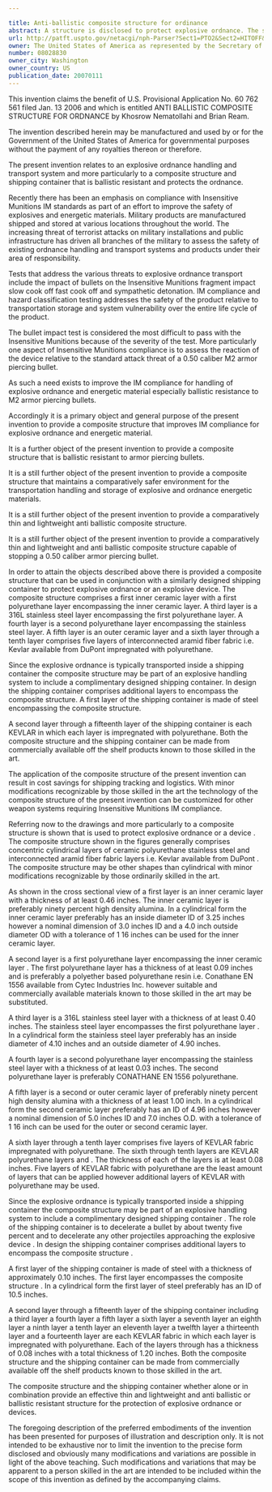 ```yaml
---

title: Anti-ballistic composite structure for ordinance
abstract: A structure is disclosed to protect explosive ordnance. The structure comprises an inner ceramic layer. A polyurethane layer encompassing the inner ceramic layer. A third layer is a stainless steel layer encompassing the polyurethane layer with a second polyurethane layer wrapping around the stainless steel layer. A fifth layer is an outer ceramic layer. A sixth layer through tenth layer comprises interconnected aramid fiber fabric (i.e., KEVLAR) impregnated with polyurethane. The structure may be part of an explosive handling system to include a shipping container that decelerates projectiles approaching the explosive device. The container comprises fifteen additional layers to encompass the structure. The first layer is steel encompassing the structure with a second layer through fifteenth layer of the container each being KEVLAR impregnated with polyurethane. Both the composite structure and the shipping container can be made from commercially available products.
url: http://patft.uspto.gov/netacgi/nph-Parser?Sect1=PTO2&Sect2=HITOFF&p=1&u=%2Fnetahtml%2FPTO%2Fsearch-adv.htm&r=1&f=G&l=50&d=PALL&S1=08028830&OS=08028830&RS=08028830
owner: The United States of America as represented by the Secretary of the Navy
number: 08028830
owner_city: Washington
owner_country: US
publication_date: 20070111
---
```

This invention claims the benefit of U.S. Provisional Application No. 60 762 561 filed Jan. 13 2006 and which is entitled ANTI BALLISTIC COMPOSITE STRUCTURE FOR ORDNANCE by Khosrow Nematollahi and Brian Ream.

The invention described herein may be manufactured and used by or for the Government of the United States of America for governmental purposes without the payment of any royalties thereon or therefore.

The present invention relates to an explosive ordnance handling and transport system and more particularly to a composite structure and shipping container that is ballistic resistant and protects the ordnance.

Recently there has been an emphasis on compliance with Insensitive Munitions IM standards as part of an effort to improve the safety of explosives and energetic materials. Military products are manufactured shipped and stored at various locations throughout the world. The increasing threat of terrorist attacks on military installations and public infrastructure has driven all branches of the military to assess the safety of existing ordnance handling and transport systems and products under their area of responsibility.

Tests that address the various threats to explosive ordnance transport include the impact of bullets on the Insensitive Munitions fragment impact slow cook off fast cook off and sympathetic detonation. IM compliance and hazard classification testing addresses the safety of the product relative to transportation storage and system vulnerability over the entire life cycle of the product.

The bullet impact test is considered the most difficult to pass with the Insensitive Munitions because of the severity of the test. More particularly one aspect of Insensitive Munitions compliance is to assess the reaction of the device relative to the standard attack threat of a 0.50 caliber M2 armor piercing bullet.

As such a need exists to improve the IM compliance for handling of explosive ordnance and energetic material especially ballistic resistance to M2 armor piercing bullets.

Accordingly it is a primary object and general purpose of the present invention to provide a composite structure that improves IM compliance for explosive ordnance and energetic material.

It is a further object of the present invention to provide a composite structure that is ballistic resistant to armor piercing bullets.

It is a still further object of the present invention to provide a composite structure that maintains a comparatively safer environment for the transportation handling and storage of explosive and ordnance energetic materials.

It is a still further object of the present invention to provide a comparatively thin and lightweight anti ballistic composite structure.

It is a still further object of the present invention to provide a comparatively thin and lightweight and anti ballistic composite structure capable of stopping a 0.50 caliber armor piercing bullet.

In order to attain the objects described above there is provided a composite structure that can be used in conjunction with a similarly designed shipping container to protect explosive ordnance or an explosive device. The composite structure comprises a first inner ceramic layer with a first polyurethane layer encompassing the inner ceramic layer. A third layer is a 316L stainless steel layer encompassing the first polyurethane layer. A fourth layer is a second polyurethane layer encompassing the stainless steel layer. A fifth layer is an outer ceramic layer and a sixth layer through a tenth layer comprises five layers of interconnected aramid fiber fabric i.e. Kevlar available from DuPont impregnated with polyurethane.

Since the explosive ordnance is typically transported inside a shipping container the composite structure may be part of an explosive handling system to include a complimentary designed shipping container. In design the shipping container comprises additional layers to encompass the composite structure. A first layer of the shipping container is made of steel encompassing the composite structure.

A second layer through a fifteenth layer of the shipping container is each KEVLAR in which each layer is impregnated with polyurethane. Both the composite structure and the shipping container can be made from commercially available off the shelf products known to those skilled in the art.

The application of the composite structure of the present invention can result in cost savings for shipping tracking and logistics. With minor modifications recognizable by those skilled in the art the technology of the composite structure of the present invention can be customized for other weapon systems requiring Insensitive Munitions IM compliance.

Referring now to the drawings and more particularly to a composite structure is shown that is used to protect explosive ordnance or a device . The composite structure shown in the figures generally comprises concentric cylindrical layers of ceramic polyurethane stainless steel and interconnected aramid fiber fabric layers i.e. Kevlar available from DuPont . The composite structure may be other shapes than cylindrical with minor modifications recognizable by those ordinarily skilled in the art.

As shown in the cross sectional view of a first layer is an inner ceramic layer with a thickness of at least 0.46 inches. The inner ceramic layer is preferably ninety percent high density alumina. In a cylindrical form the inner ceramic layer preferably has an inside diameter ID of 3.25 inches however a nominal dimension of 3.0 inches ID and a 4.0 inch outside diameter OD with a tolerance of 1 16 inches can be used for the inner ceramic layer.

A second layer is a first polyurethane layer encompassing the inner ceramic layer . The first polyurethane layer has a thickness of at least 0.09 inches and is preferably a polyether based polyurethane resin i.e. Conathane EN 1556 available from Cytec Industries Inc. however suitable and commercially available materials known to those skilled in the art may be substituted.

A third layer is a 316L stainless steel layer with a thickness of at least 0.40 inches. The stainless steel layer encompasses the first polyurethane layer . In a cylindrical form the stainless steel layer preferably has an inside diameter of 4.10 inches and an outside diameter of 4.90 inches.

A fourth layer is a second polyurethane layer encompassing the stainless steel layer with a thickness of at least 0.03 inches. The second polyurethane layer is preferably CONATHANE EN 1556 polyurethane.

A fifth layer is a second or outer ceramic layer of preferably ninety percent high density alumina with a thickness of at least 1.00 inch. In a cylindrical form the second ceramic layer preferably has an ID of 4.96 inches however a nominal dimension of 5.0 inches ID and 7.0 inches O.D. with a tolerance of 1 16 inch can be used for the outer or second ceramic layer.

A sixth layer through a tenth layer comprises five layers of KEVLAR fabric impregnated with polyurethane. The sixth through tenth layers are KEVLAR polyurethane layers and . The thickness of each of the layers is at least 0.08 inches. Five layers of KEVLAR fabric with polyurethane are the least amount of layers that can be applied however additional layers of KEVLAR with polyurethane may be used.

Since the explosive ordnance is typically transported inside a shipping container the composite structure may be part of an explosive handling system to include a complimentary designed shipping container . The role of the shipping container is to decelerate a bullet by about twenty five percent and to decelerate any other projectiles approaching the explosive device . In design the shipping container comprises additional layers to encompass the composite structure .

A first layer of the shipping container is made of steel with a thickness of approximately 0.10 inches. The first layer encompasses the composite structure . In a cylindrical form the first layer of steel preferably has an ID of 10.5 inches.

A second layer through a fifteenth layer of the shipping container including a third layer a fourth layer a fifth layer a sixth layer a seventh layer an eighth layer a ninth layer a tenth layer an eleventh layer a twelfth layer a thirteenth layer and a fourteenth layer are each KEVLAR fabric in which each layer is impregnated with polyurethane. Each of the layers through has a thickness of 0.08 inches with a total thickness of 1.20 inches. Both the composite structure and the shipping container can be made from commercially available off the shelf products known to those skilled in the art.

The composite structure and the shipping container whether alone or in combination provide an effective thin and lightweight and anti ballistic or ballistic resistant structure for the protection of explosive ordnance or devices.

The foregoing description of the preferred embodiments of the invention has been presented for purposes of illustration and description only. It is not intended to be exhaustive nor to limit the invention to the precise form disclosed and obviously many modifications and variations are possible in light of the above teaching. Such modifications and variations that may be apparent to a person skilled in the art are intended to be included within the scope of this invention as defined by the accompanying claims.

